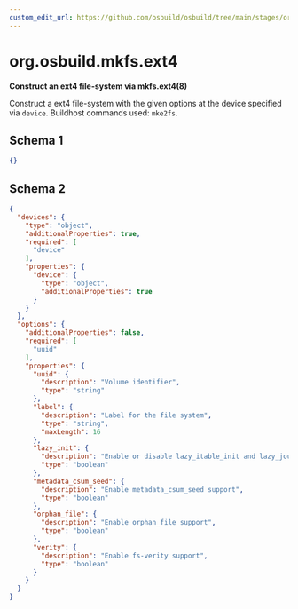 ```yaml
---
custom_edit_url: https://github.com/osbuild/osbuild/tree/main/stages/org.osbuild.mkfs.ext4.meta.json
---
```

# org.osbuild.mkfs.ext4
<!--
[//]: # ( DO NOT MODIFY THIS FILE! )
[//]: # ( This content is generated by `scripts/pull_osbuild_modules.py` )
[//]: # ( Rather change the source of this: https://github.com/osbuild/osbuild/tree/main/stages/org.osbuild.mkfs.ext4.meta.json )
-->

**Construct an ext4 file-system via mkfs.ext4(8)**

Construct a ext4 file-system with the given options at the device
specified via `device`.
Buildhost commands used: `mke2fs`.

## Schema 1

```json
{}
```

## Schema 2

```json
{
  "devices": {
    "type": "object",
    "additionalProperties": true,
    "required": [
      "device"
    ],
    "properties": {
      "device": {
        "type": "object",
        "additionalProperties": true
      }
    }
  },
  "options": {
    "additionalProperties": false,
    "required": [
      "uuid"
    ],
    "properties": {
      "uuid": {
        "description": "Volume identifier",
        "type": "string"
      },
      "label": {
        "description": "Label for the file system",
        "type": "string",
        "maxLength": 16
      },
      "lazy_init": {
        "description": "Enable or disable lazy_itable_init and lazy_journal_init support",
        "type": "boolean"
      },
      "metadata_csum_seed": {
        "description": "Enable metadata_csum_seed support",
        "type": "boolean"
      },
      "orphan_file": {
        "description": "Enable orphan_file support",
        "type": "boolean"
      },
      "verity": {
        "description": "Enable fs-verity support",
        "type": "boolean"
      }
    }
  }
}
```
